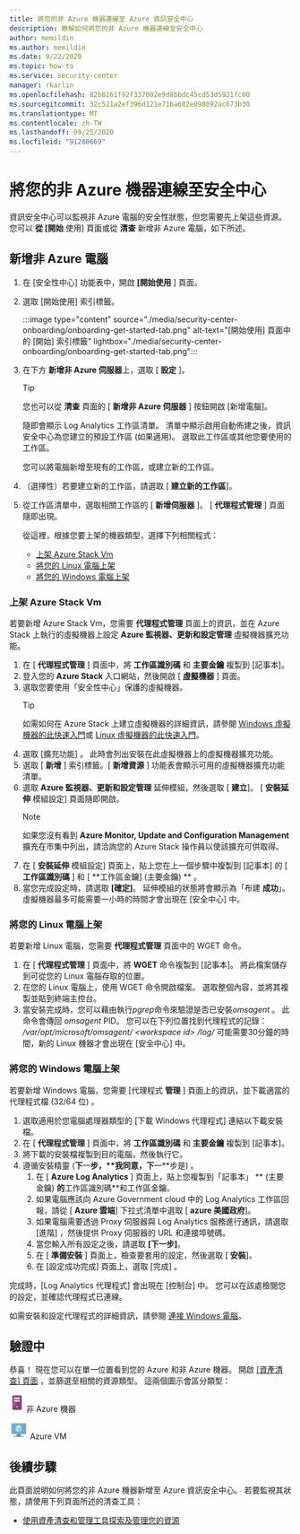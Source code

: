 ```yaml
---
title: 將您的非 Azure 機器連線至 Azure 資訊安全中心
description: 瞭解如何將您的非 Azure 機器連線至安全中心
author: memildin
ms.author: memildin
ms.date: 9/22/2020
ms.topic: how-to
ms.service: security-center
manager: rkarlin
ms.openlocfilehash: 82b8161f92f337002e9d8bbdc45cd53d5921fc00
ms.sourcegitcommit: 32c521a2ef396d121e71ba682e098092ac673b30
ms.translationtype: MT
ms.contentlocale: zh-TW
ms.lasthandoff: 09/25/2020
ms.locfileid: "91280669"
---
```

#  <a name="connect-your-non-azure-machines-to-security-center"></a>將您的非 Azure 機器連線至安全中心

資訊安全中心可以監視非 Azure 電腦的安全性狀態，但您需要先上架這些資源。 您可以 **從 [開始** 使用] 頁面或從 **清查** 新增非 Azure 電腦，如下所述。

## <a name="add-non-azure-computers"></a>新增非 Azure 電腦 

1. 在 [安全性中心] 功能表中，開啟 **[開始使用** ] 頁面。
1. 選取 [開始使用]  索引標籤。

    :::image type="content" source="./media/security-center-onboarding/onboarding-get-started-tab.png" alt-text="[開始使用] 頁面中的 [開始] 索引標籤" lightbox="./media/security-center-onboarding/onboarding-get-started-tab.png":::

1. 在下方 **新增非 Azure 伺服器**上，選取 [ **設定** ]。

    > [!TIP]
    > 您也可以從 **清查** 頁面的 [ **新增非 Azure 伺服器** ] 按鈕開啟 [新增電腦]。

    隨即會顯示 Log Analytics 工作區清單。 清單中顯示啟用自動佈建之後，資訊安全中心為您建立的預設工作區 (如果適用)。 選取此工作區或其他您要使用的工作區。

    您可以將電腦新增至現有的工作區，或建立新的工作區。 

1. （選擇性）若要建立新的工作區，請選取 [  **建立新的工作區**]。

1. 從工作區清單中，選取相關工作區的 [ **新增伺服器** ]。
    [ **代理程式管理** ] 頁面隨即出現。

    從這裡，根據您要上架的機器類型，選擇下列相關程式：

    - [上架 Azure Stack Vm](#onboard-your-azure-stack-vms)
    - [將您的 Linux 電腦上架](#onboard-your-linux-machines)
    - [將您的 Windows 電腦上架](#onboard-your-windows-machines)


### <a name="onboard-your-azure-stack-vms"></a>上架 Azure Stack Vm
若要新增 Azure Stack Vm，您需要 **代理程式管理** 頁面上的資訊，並在 Azure Stack 上執行的虛擬機器上設定 **Azure 監視器、更新和設定管理** 虛擬機器擴充功能。
1. 在 [ **代理程式管理** ] 頁面中，將 **工作區識別碼** 和 **主要金鑰** 複製到 [記事本]。
1. 登入您的 **Azure Stack** 入口網站，然後開啟 [ **虛擬機器** ] 頁面。
1. 選取您要使用「安全性中心」保護的虛擬機器。
    >[!TIP]
    > 如需如何在 Azure Stack 上建立虛擬機器的詳細資訊，請參閱 [Windows 虛擬機器的此快速入門](https://docs.microsoft.com/azure/azure-stack/user/azure-stack-quick-windows-portal)或 [Linux 虛擬機器的此快速入門](https://docs.microsoft.com/azure/azure-stack/user/azure-stack-quick-linux-portal)。
1. 選取 [擴充功能]  。 此時會列出安裝在此虛擬機器上的虛擬機器擴充功能。
1. 選取 [ **新增** ] 索引標籤。[ **新增資源** ] 功能表會顯示可用的虛擬機器擴充功能清單。
1. 選取 **Azure 監視器、更新和設定管理** 延伸模組，然後選取 [ **建立**]。 [ **安裝延伸** 模組設定] 頁面隨即開啟。
    >[!NOTE]
    > 如果您沒有看到 **Azure Monitor, Update and Configuration Management** 擴充在市集中列出，請洽詢您的 Azure Stack 操作員以使該擴充可供取得。
1. 在 [ **安裝延伸** 模組設定] 頁面上，貼上您在上一個步驟中複製到 [記事本] 的 [ **工作區識別碼** ] 和 [ **工作區金鑰] (主要金鑰) ** 。
1. 當您完成設定時，請選取 **[確定]**。 延伸模組的狀態將會顯示為「布建 **成功**」。 虛擬機器最多可能需要一小時的時間才會出現在 [安全中心] 中。


### <a name="onboard-your-linux-machines"></a>將您的 Linux 電腦上架
若要新增 Linux 電腦，您需要 **代理程式管理** 頁面中的 WGET 命令。
1. 在 [ **代理程式管理** ] 頁面中，將 **WGET** 命令複製到 [記事本]。 將此檔案儲存到可從您的 Linux 電腦存取的位置。
1. 在您的 Linux 電腦上，使用 WGET 命令開啟檔案。 選取整個內容，並將其複製並貼到終端主控台。
1. 當安裝完成時，您可以藉由執行*pgrep*命令來驗證是否已安裝*omsagent* 。 此命令會傳回 *omsagent* PID。
    您可以在下列位置找到代理程式的記錄： */var/opt/microsoft/omsagent/ \<workspace id> /log/* 可能需要30分鐘的時間，新的 Linux 機器才會出現在 [安全中心] 中。


### <a name="onboard-your-windows-machines"></a>將您的 Windows 電腦上架
若要新增 Windows 電腦，您需要 [代理程式 **管理** ] 頁面上的資訊，並下載適當的代理程式檔 (32/64 位) 。
1. 選取適用於您電腦處理器類型的 [下載 Windows 代理程式]  連結以下載安裝檔。
1. 在 [ **代理程式管理** ] 頁面中，將 **工作區識別碼** 和 **主要金鑰** 複製到 [記事本]。
1. 將下載的安裝檔複製到目的電腦，然後執行它。
1. 遵循安裝精靈 (**下**一**步，****我同意**，下**一**步是) 。
    1. 在 [ **Azure Log Analytics** ] 頁面上，貼上您複製到「記事本」 ** (主要金鑰) **的**工作區識別碼**和工作區金鑰。
    1. 如果電腦應該向 Azure Government cloud 中的 Log Analytics 工作區回報，請從 [ **Azure 雲端**] 下拉式清單中選取 [ **azure 美國政府**]。
    1. 如果電腦需要透過 Proxy 伺服器與 Log Analytics 服務進行通訊，請選取 [進階]  ，然後提供 Proxy 伺服器的 URL 和連接埠號碼。
    1. 當您輸入所有設定之後，請選取 **[下一步]**。
    1. 在 [ **準備安裝** ] 頁面上，檢查要套用的設定，然後選取 [ **安裝**]。
    1. 在 [設定成功完成]  頁面上，選取 [完成]  。

完成時，[Log Analytics 代理程式]  會出現在 [控制台]  中。 您可以在該處檢閱您的設定，並確認代理程式已連線。

如需安裝和設定代理程式的詳細資訊，請參閱 [連接 Windows 電腦](../azure-monitor/platform/agent-windows.md#install-agent-using-setup-wizard)。


## <a name="verifying"></a>驗證中
恭喜！ 現在您可以在單一位置看到您的 Azure 和非 Azure 機器。 開啟 [ [資產清查] 頁面](asset-inventory.md) ，並篩選至相關的資源類型。 這兩個圖示會區分類型：

  ![icon1](./media/quick-onboard-linux-computer/security-center-monitoring-icon1.png) 非 Azure 機器

  ![icon2](./media/quick-onboard-linux-computer/security-center-monitoring-icon2.png) Azure VM


## <a name="next-steps"></a>後續步驟

此頁面說明如何將您的非 Azure 機器新增至 Azure 資訊安全中心。 若要監視其狀態，請使用下列頁面所述的清查工具：

- [使用資產清查和管理工具探索及管理您的資源](asset-inventory.md)